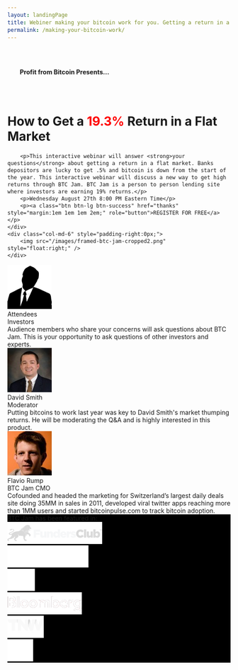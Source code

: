 ```yaml
---
layout: landingPage
title: Webiner making your bitcoin work for you. Getting a return in a flat market.
permalink: /making-your-bitcoin-work/
---
```

<div class="row" style="padding:2em;">
	<h4> Profit from Bitcoin Presents...</h4>
</div>	


<div class="row">
	<div class="col-md-6">

<h1> How to Get a <font color="red">19.3%</font> Return in a Flat Market</h1>

		<p>This interactive webinar will answer <strong>your questions</strong> about getting a return in a flat market. Banks depositors are lucky to get .5% and bitcoin is down from the start of the year. This interactive webinar will discuss a new way to get high returns through BTC Jam. BTC Jam is a person to person lending site where investors are earning 19% returns.</p>
		<p>Wednesday August 27th 8:00 PM Eastern Time</p>
		<p><a class="btn btn-lg btn-success" href="thanks" style="margin:1em 1em 1em 2em;" role="button">REGISTER FOR FREE</a></p>
	</div>
	<div class="col-md-6" style="padding-right:0px;">
		<img src="/images/framed-btc-jam-cropped2.png" style="float:right;" />
	</div>
</div>

<div class="row support">
	<div class="col-md-4">
		<img src="/images/attendee.png" class="person"/>
		<div>Attendees</div>
		<div>Investors</div>
		<div class="bio">
		Audience members who share your concerns will ask questions about BTC Jam. This is your opportunity to ask questions of other investors and experts.
		</div>
	</div>
	<div class="col-md-4">
		<img src="/images/davesmith.jpg" class="person"/>
		<div>David Smith</div>
		<div>Moderator</div>
		<div class="bio">
		Putting bitcoins to work last year was key to David Smith's market thumping returns. He will be moderating the Q&A and is highly interested in this product.
		</div>
	</div>	
	<div class="col-md-4">
		<div>
			<img src="/images/flavioRump.jpg" class="person"/>
			<div>Flavio Rump</div>
			<div>BTC Jam CMO</div>
		</div>
		<div class="bio">
		Cofounded and headed the marketing for Switzerland’s largest daily deals site doing 35MM in sales in 2011, developed viral twitter apps reaching more than 1MM users and started bitcoinpulse.com to track bitcoin adoption.</div>
	</div>	
</div>

<div class="row featured" style="background:#000">
	<div class="text-center">BTC Jam has been featured in:</div>
	<div>
		<div class="col-md-2">
			<img alt="Funders_club" src="/images/funders_club-d1ec5c90bdb42a777ac6f89846603718.png">
		</div>
		<div class="col-md-2">
			<img alt="Ribbit" src="/images/ribbit-7b48e3839ce2869c3179c82ecad972e9.png">
		</div>
		<div class="col-md-2">
			<img alt="500startups" src="/images/500startups-b5618b075e6e22a49615b4bb41997ca4.png">
		</div>
		<div class="col-md-2">
			<img alt="Bloomberg" src="/images/bloomberg-b0a8dd5a452feb9bd7ae67cf3ee6e15d.png">
		</div>
		<div class="col-md-2">
			<img alt="Tnw" src="/images/tnw-a1a31b4ebc4b1e836a69f8d1b638e802.png">
		</div>
		<div class="col-md-2">
			<img alt="Tc" src="/images/tc-9fa553e24bf1a32ad78c9eacaf78e58b.png">
		</div>
</div>
</div>
		